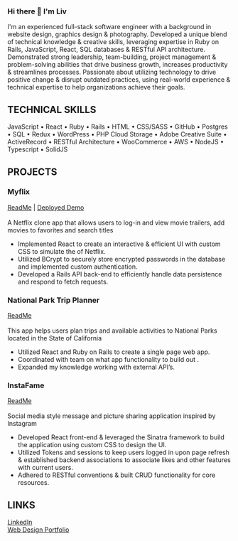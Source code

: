 ###  Hi there 👋 I'm Liv

I'm an experienced full-stack software engineer with a background in website design, graphics design & photography. Developed a unique blend of technical knowledge & creative skills, leveraging expertise in Ruby on Rails, JavaScript, React, SQL databases & RESTful API architecture. Demonstrated strong leadership, team-building, project management & problem-solving abilities that drive business growth, increases productivity & streamlines processes. Passionate about utilizing technology to drive positive change & disrupt outdated practices, using real-world experience & technical expertise to help organizations achieve their goals.

## TECHNICAL SKILLS
JavaScript • React • Ruby • Rails • HTML • CSS/SASS • GitHub • Postgres • SQL • Redux • WordPress • PHP Cloud Storage • Adobe Creative Suite • ActiveRecord • RESTful Architecture • WooCommerce • AWS • NodeJS • Typescript • SolidJS

## PROJECTS
### Myflix
[ReadMe](https://github.com/livnelson/Myflix)  |  [Deployed Demo](https://myflix-db.onrender.com)
<br></br>
A Netflix clone app that allows users to log-in and view movie trailers, add movies to favorites and search titles
-	Implemented React to create an interactive & efficient UI with custom CSS to simulate the of Netflix.
-	Utilized BCrypt to securely store encrypted passwords in the database and implemented custom authentication.
-	Developed a Rails API back-end to efficiently handle data persistence and respond to fetch requests. 

### National Park Trip Planner
[ReadMe](https://github.com/livnelson/National-Park-Trip-Planner)
<br></br>
This app helps users plan trips and available activities to National Parks located in the State of California
- Utilized React and Ruby on Rails to create a single page web app.
-	Coordinated with team on what app functionality to build out .
-	Expanded my knowledge working with external API’s.

### InstaFame
[ReadMe](https://github.com/livnelson/InstaFame)
<br></br>
Social media style message and picture sharing application inspired by Instagram
-	Developed React front-end & leveraged the Sinatra framework to build the application using custom CSS to design the UI.
-	Utilized Tokens and sessions to keep users logged in upon page refresh & established backend associations to associate likes and other features with current users.
-	Adhered to RESTful conventions & built CRUD functionality for core resources.

## LINKS
[LinkedIn](https://www.linkedin.com/in/olivia-nelson/)<br/>
[Web Design Portfolio](https://liv-creative.com/design-portfolio/)
